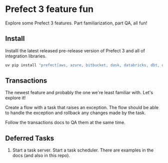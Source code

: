 # Prefect 3 feature fun

Explore some Prefect 3 features. Part familiarization, part QA, all fun!

## Install

Installl  the latest released pre-release version of Prefect 3 and all of integration libraries.

```bash
uv pip install "prefect[aws, azure, bitbucket, dask, databricks, dbt, docker, email, gcp, github, gitlab, kubernetes, ray, slack, snowflake, sqlalchemy]" --pre
```

## Transactions

The newest feature and probably the one we're least familiar with. Let's explore it!

Create a flow with a task that raises an exception. The flow should be able to handle the exception and rollback any changes made by the task.

Follow the transactions docs to QA them at the same time.

## Deferred Tasks

1. Start a task server. Start a task scheduler. There are examples in the docs (and also in this repo).
